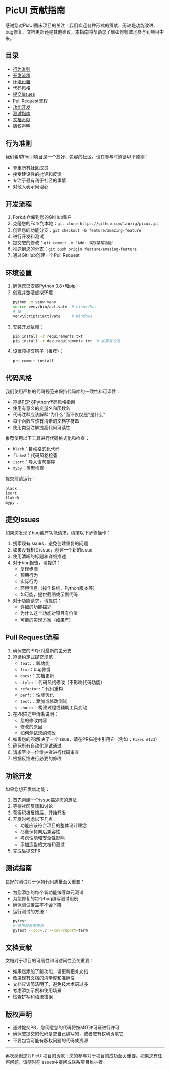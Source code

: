# PicUI 贡献指南

感谢您对PicUI图床项目的关注！我们欢迎各种形式的贡献，无论是功能改进、bug修复、文档更新还是其他建议。本指南将帮助您了解如何有效地参与到项目中来。

## 目录

- [行为准则](#行为准则)
- [开发流程](#开发流程)
- [环境设置](#环境设置)
- [代码风格](#代码风格)
- [提交Issues](#提交issues)
- [Pull Request流程](#pull-request流程)
- [功能开发](#功能开发)
- [测试指南](#测试指南)
- [文档贡献](#文档贡献)
- [版权声明](#版权声明)

## 行为准则

我们希望PicUI项目是一个友好、包容的社区。请在参与时遵循以下原则：

- 尊重所有社区成员
- 接受建设性的批评和反馈
- 专注于最有利于社区的事情
- 对他人表示同理心

## 开发流程

1. Fork本仓库到您的GitHub账户
2. 克隆您的Fork到本地：`git clone https://github.com/laozig/picui.git`
3. 创建您的功能分支：`git checkout -b feature/amazing-feature`
4. 进行开发和测试
5. 提交您的修改：`git commit -m 'Add: 实现某某功能'`
6. 推送到您的分支：`git push origin feature/amazing-feature`
7. 通过GitHub创建一个Pull Request

## 环境设置

1. 确保您已安装Python 3.8+和pip
2. 创建并激活虚拟环境：
   ```bash
   python -m venv venv
   source venv/bin/activate  # Linux/Mac
   # 或
   venv\Scripts\activate     # Windows
   ```
3. 安装开发依赖：
   ```bash
   pip install -r requirements.txt
   pip install -r dev-requirements.txt  # 如果有的话
   ```
4. 设置预提交钩子（推荐）：
   ```bash
   pre-commit install
   ```

## 代码风格

我们使用严格的代码规范来保持代码库的一致性和可读性：

- 遵循[PEP 8](https://www.python.org/dev/peps/pep-0008/)Python代码风格指南
- 使用有意义的变量名和函数名
- 代码注释应该解释"为什么"而不仅仅是"是什么"
- 每个函数应该有清晰的文档字符串
- 使用类型注解提高代码可读性

推荐使用以下工具进行代码格式化和检查：
- `black`：自动格式化代码
- `flake8`：代码风格检查
- `isort`：导入语句排序
- `mypy`：类型检查

提交前请运行：
```bash
black .
isort .
flake8
mypy .
```

## 提交Issues

如果您发现了bug或有功能请求，请按以下步骤操作：

1. 搜索现有issues，避免创建重复的问题
2. 如果没有相关issue，创建一个新的issue
3. 使用清晰的标题和详细描述
4. 对于bug报告，请提供：
   - 复现步骤
   - 预期行为
   - 实际行为
   - 环境信息（操作系统、Python版本等）
   - 如可能，提供截图或示例代码
5. 对于功能请求，请提供：
   - 详细的功能描述
   - 为什么这个功能对项目有价值
   - 可能的实现方案（如果有）

## Pull Request流程

1. 确保您的PR针对最新的主分支
2. 遵循[约定式提交](https://www.conventionalcommits.org/)规范：
   - `feat:`：新功能
   - `fix:`：bug修复
   - `docs:`：文档更新
   - `style:`：代码风格修改（不影响代码功能）
   - `refactor:`：代码重构
   - `perf:`：性能优化
   - `test:`：添加或修改测试
   - `chore:`：构建过程或辅助工具变动
3. 在PR描述中清晰说明：
   - 您的修改内容
   - 修改的原因
   - 如何测试您的修改
4. 如果您的PR解决了一个issue，请在PR描述中引用它（例如：`Fixes #123`）
5. 确保所有自动化测试通过
6. 请求至少一位维护者进行代码审查
7. 根据反馈进行必要的修改

## 功能开发

如果您想开发新功能：

1. 首先创建一个issue描述您的想法
2. 等待社区反馈和讨论
3. 获得积极反馈后，开始开发
4. 开发时考虑以下几点：
   - 功能应该符合项目的整体设计理念
   - 尽量保持向后兼容性
   - 考虑性能和安全性影响
   - 添加适当的文档和测试
5. 完成后提交PR

## 测试指南

良好的测试对于保持代码质量至关重要：

- 为您添加的每个新功能编写单元测试
- 为您修复的每个bug编写测试用例
- 确保测试覆盖率不会下降
- 运行测试的方法：
  ```bash
  pytest
  # 或带覆盖率报告
  pytest --cov=./ --cov-report=term
  ```

## 文档贡献

文档对于项目的可用性和可访问性至关重要：

- 如果您添加了新功能，请更新相关文档
- 改进现有文档的清晰度和准确性
- 文档应该简洁明了，避免技术术语过多
- 考虑添加示例和使用场景
- 检查拼写和语法错误

## 版权声明

- 通过提交PR，您同意您的代码将按MIT许可证进行许可
- 确保您提交的代码是您自己编写的，或者您有权利贡献它
- 不要包含可能有版权问题的代码或资源

---

再次感谢您对PicUI项目的贡献！您的参与对于项目的成功至关重要。如果您有任何问题，请随时在issues中提问或联系项目维护者。 